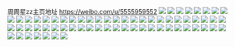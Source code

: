 周周星zz主页地址 https://weibo.com/u/5555959552 
![](https://wx4.sinaimg.cn/mw2000/00640eSQly1h802fupxjoj30u014047e.jpg) 
![](https://wx4.sinaimg.cn/mw2000/00640eSQly1h802fs2ju2j30u01557d3.jpg) 
![](https://wx4.sinaimg.cn/mw2000/00640eSQly1h74vek6oldj30u0140di6.jpg) 
![](https://wx4.sinaimg.cn/mw2000/00640eSQly1h74vegkg4jj30u0140ajy.jpg) 
![](https://wx4.sinaimg.cn/mw2000/00640eSQly1h71qnzkhgxj31sc2dsu0x.jpg) 
![](https://wx4.sinaimg.cn/mw2000/00640eSQly1h71qo10g7ej32c0340kjm.jpg) 
![](https://wx4.sinaimg.cn/mw2000/00640eSQly1h71qo32egfj31sc2ds4gq.jpg) 
![](https://wx4.sinaimg.cn/mw2000/00640eSQly1h71qnyg6roj31sc2cywq4.jpg) 
![](https://wx4.sinaimg.cn/mw2000/00640eSQly1h6l0diznd1j30u0140dnf.jpg) 
![](https://wx4.sinaimg.cn/mw2000/00640eSQly1h6b2ig7v8uj30n00uoaam.jpg) 
![](https://wx4.sinaimg.cn/mw2000/00640eSQly1h6b2ij4c8ej30n01dsnn9.jpg) 
![](https://wx4.sinaimg.cn/mw2000/00640eSQly1h6b2ihcps5j325m2vhnpe.jpg) 
![](https://wx4.sinaimg.cn/mw2000/00640eSQly1h270423t29j30u014camh.jpg) 
![](https://wx4.sinaimg.cn/mw2000/00640eSQly1h27043bwejj30u0140k2s.jpg) 
![](https://wx4.sinaimg.cn/mw2000/00640eSQly1h27040zohaj30u014qamf.jpg) 
![](https://wx4.sinaimg.cn/mw2000/00640eSQly1h223x44fs6j30m40tidnx.jpg) 
![](https://wx4.sinaimg.cn/mw2000/00640eSQly1h223x2r21oj32c034bkjn.jpg) 
![](https://wx4.sinaimg.cn/mw2000/00640eSQly1h223x5f9knj32c03404qq.jpg) 
![](https://wx4.sinaimg.cn/mw2000/00640eSQly1h223x6xykwj32c03404qq.jpg) 
![](https://wx4.sinaimg.cn/mw2000/00640eSQly1h1m70dren0j31kf236kjl.jpg) 
![](https://wx4.sinaimg.cn/mw2000/00640eSQly1h1m70faqwhj31ng279kjl.jpg) 
![](https://wx4.sinaimg.cn/mw2000/00640eSQly1h0xvk50vcuj31zn2ngnpd.jpg) 
![](https://wx4.sinaimg.cn/mw2000/00640eSQly1gzz8f6ox3wj32c033z4qq.jpg) 
![](https://wx4.sinaimg.cn/mw2000/00640eSQly1gzz8f0dmxyj32c03404qr.jpg) 
![](https://wx4.sinaimg.cn/mw2000/00640eSQly1gzz8fcnfm6j32c03404qr.jpg) 
![](https://wx4.sinaimg.cn/mw2000/00640eSQly1gyhpjks9bgj32c02c0e83.jpg) 
![](https://wx4.sinaimg.cn/mw2000/00640eSQly1gxj96lfkg0j32c0340qv6.jpg) 
![](https://wx4.sinaimg.cn/mw2000/00640eSQly1gxj96nixq7j32c0340kjn.jpg) 
![](https://wx4.sinaimg.cn/mw2000/00640eSQly1gxj96pgmylj32c0340e82.jpg) 
![](https://wx4.sinaimg.cn/mw2000/00640eSQly1gxj96rz8apj32c0355npe.jpg) 
![](https://wx4.sinaimg.cn/mw2000/00640eSQly1gwh728tmmjj32bh340u0y.jpg) 
![](https://wx4.sinaimg.cn/mw2000/00640eSQly1gwh7278wpxj328t2zqu0z.jpg) 
![](https://wx4.sinaimg.cn/mw2000/00640eSQly1gvvdb8gv2aj31sc2dshdt.jpg) 
![](https://wx4.sinaimg.cn/mw2000/00640eSQly1gvvdbfwogbj32c0340b2a.jpg) 
![](https://wx4.sinaimg.cn/mw2000/00640eSQly1gvvdbq1y4wj32c03404qr.jpg) 
![](https://wx4.sinaimg.cn/mw2000/00640eSQly1gvsuvvgzn4j327y2ymx6q.jpg) 
![](https://wx4.sinaimg.cn/mw2000/00640eSQly1gvsuvs50pjj327p2yae82.jpg) 
![](https://wx4.sinaimg.cn/mw2000/00640eSQly1gvsuw03eudj31sc2dsx6p.jpg) 
![](https://wx4.sinaimg.cn/mw2000/00640eSQly1gvsuw8dqxwj32c0340hdv.jpg) 
![](https://wx4.sinaimg.cn/mw2000/00640eSQly1gu73dptg2ij32c0340qv6.jpg) 
![](https://wx4.sinaimg.cn/mw2000/00640eSQly1gsd9oqpbvbj31sc1scnpf.jpg) 
![](https://wx4.sinaimg.cn/mw2000/00640eSQly1grrbogjslkj32c033zqvc.jpg) 
![](https://wx4.sinaimg.cn/mw2000/00640eSQly1grrbokqoomj32c033zb2j.jpg) 
![](https://wx4.sinaimg.cn/mw2000/00640eSQly1grrboopsfrj32c03407wr.jpg) 
![](https://wx4.sinaimg.cn/mw2000/00640eSQly1grrbosu85oj32c03401l7.jpg) 
![](https://wx4.sinaimg.cn/mw2000/00640eSQly1gq8y6sh1uij32c0340npf.jpg) 
![](https://wx4.sinaimg.cn/mw2000/00640eSQly1gq8y6xbgrtj32c0340qv6.jpg) 
![](https://wx4.sinaimg.cn/mw2000/00640eSQly1gq8y71ig23j32c0340b2d.jpg) 
![](https://wx4.sinaimg.cn/mw2000/00640eSQly1gq8y75i0dzj32c03404qq.jpg) 
![](https://wx4.sinaimg.cn/mw2000/00640eSQly1gq8y7btp0bj32c03401kz.jpg) 
![](https://wx4.sinaimg.cn/mw2000/00640eSQly1gq8y6ky3lmj30mu0ug789.jpg) 
![](https://wx4.sinaimg.cn/mw2000/00640eSQly1gobocabrejj326b2wfhdt.jpg) 
![](https://wx4.sinaimg.cn/mw2000/00640eSQly1glwrkpmj3pj327d2xt7wh.jpg) 
![](https://wx4.sinaimg.cn/mw2000/00640eSQly1glwrkn0f89j32c0340kjl.jpg) 
![](https://wx4.sinaimg.cn/mw2000/00640eSQly1glgnnqztlmj30u0140wrz.jpg) 
![](https://wx4.sinaimg.cn/mw2000/00640eSQly1glgnnpsetfj30u01404da.jpg) 
![](https://wx4.sinaimg.cn/mw2000/00640eSQly1gkzbz1hpwaj32802yonpe.jpg) 
![](https://wx4.sinaimg.cn/mw2000/00640eSQly1gkzbyzp8foj32c02c0gz1.jpg) 
![](https://wx4.sinaimg.cn/mw2000/00640eSQly1gkzbz276osj323b2sf1kx.jpg) 
![](https://wx4.sinaimg.cn/mw2000/00640eSQly1gkzbz3x2tkj32c02c0b29.jpg) 
![](https://wx4.sinaimg.cn/mw2000/00640eSQly1gkzbz7s13tj32c02c07wh.jpg) 
![](https://wx4.sinaimg.cn/mw2000/00640eSQly1gkzbza3batj32c0340e83.jpg) 
![](https://wx4.sinaimg.cn/mw2000/00640eSQly1gkkjlvtyulj31o01o0npd.jpg) 
![](https://wx4.sinaimg.cn/mw2000/00640eSQly1gkkjlxgth2j31o01o0kjl.jpg) 
![](https://wx4.sinaimg.cn/mw2000/00640eSQly1gkjcf3r4ktj31211eq1kx.jpg) 
